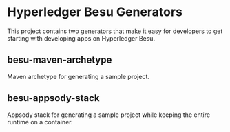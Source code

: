 # Hyperledger Besu Generators

This project contains two generators that make it easy for developers to get starting with developing apps on Hyperledger Besu.

## besu-maven-archetype

Maven archetype for generating a sample project.

## besu-appsody-stack

Appsody stack for generating a sample project while keeping the entire runtime on a container.
